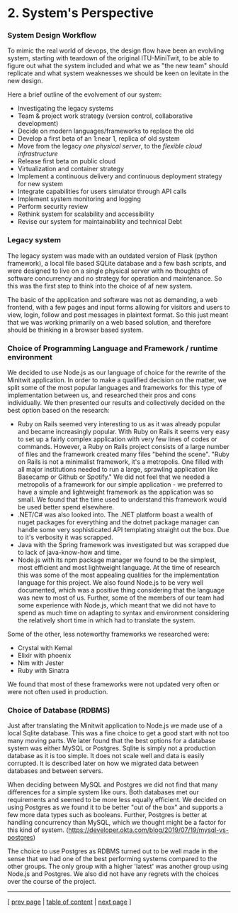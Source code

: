 # 2. System's Perspective

### System Design Workflow
To mimic the real world of devops, the design flow have been an evolvling system, starting with teardown of the original ITU-MiniTwit, to be able to figure out what the system included and what we as "the new team" should replicate and what system weaknesses we should be keen on levitate in the new design.

Here a brief outline of the evolvement of our system:
- Investigating the legacy systems
- Team & project work strategy (version control, collaborative development)
- Decide on modern languages/frameworks to replace the old
- Develop a first beta of an 1:near 1, replica of old system
- Move from the legacy *one physical server*, to the *flexible cloud infrastructure*
- Release first beta on public cloud
- Virtualization and container strategy
- Implement a continuous delivery and continuous deployment strategy for new system
- Integrate capabilities for users simulator through API calls
- Implement system monitoring and logging
- Perform security review
- Rethink system for scalability and accessibility
- Revise our system for maintainability and technical Debt

### Legacy system
The legacy system was made with an outdated version of Flask (python framework), a local file based SQLite database and a few bash scripts, and were designed to live on a single physical server with no thoughts of software concurrency and no strategy for operation and maintenance. So this was the first step to think into the choice of af new system.

The basic of the application and software was not as demanding, a web frontend, with a few pages and input forms allowing for visitors and users to view, login, follow and post messages in plaintext format. So  this just meant that we was working primarily on a web based solution, and therefore should be thinking in a browser based system.

### Choice of Programming Language and Framework / runtime environment
We decided to use Node.js as our language of choice for the rewrite of the Minitwit application. In order to make a qualified decision on the matter, we split some of the most popular languages and frameworks for this type of implementation between us, and researched their pros and cons individually. We then presented our results and collectively decided on the best option based on the research: 

- Ruby on Rails seemed very interesting to us as it was already popular and became increasingly popular. With Ruby on Rails it seems very easy to set up a fairly complex application with very few lines of codes or commands. However, a Ruby on Rails project consists of a large number of files and the framework created many files "behind the scene". "Ruby on Rails is not a minimalist framework, it's a metropolis. One filled with all major institutions needed to run a large, sprawling application like Basecamp or Github or Spotify." We did not feel that we needed a metropolis of a framework for our simple application - we preferred to have a simple and lightweight framework as the application was so small. We found that the time used to understand this framework would be used better spend elsewhere.
- .NET/C# was also looked into. The .NET platform boast a wealth of nuget packages for everything and the dotnet package manager can handle some very sophisticated API templating straight out the box. Due to it's verbosity it was scrapped.
- Java with the Spring framework was investigated but was scrapped due to lack of java-know-how and time.
- Node.js with its npm package manager we found to be the simplest, most efficient and most lightweight language. At the time of research this was some of the most appealing qualities for the implementation language for this project. We also found Node.js to be very well documented, which was a positive thing considering that the language was new to most of us. Further, some of the members of our team had some experience with Node.js, which meant that we did not have to spend as much time on adapting to syntax and environment considering the relatively short time in which had to translate the system.

<!-- - Go with Gorilla ...  -->

Some of the other, less noteworthy frameworks we researched were:
- Crystal with Kemal
- Elixir with phoenix
- Nim with Jester
- Ruby with Sinatra

We found that most of these frameworks were not updated very often or were not often used in production.

### Choice of Database (RDBMS)
Just after translating the Minitwit application to Node.js we made use of a local Sqlite database. This was a fine choice to get a good start with not too many moving parts. We later found that the best options for a database system was either MySQL or Postgres. Sqlite is simply not a production database as it is too simple. It does not scale well and data is easily corrupted. 
It is described later on how we migrated data between databases and between servers.

When deciding between MySQL and Postgres we did not find that many differences for a simple system like ours. Both databases met our requirements and seemed to be more less equally efficient. We decided on using Postgres as we found it to be better "out of the box" and supports a few more data types such as booleans. Further, Postgres is better at handling concurrency than MySQL, which we thought might be a factor for this kind of system. 
(https://developer.okta.com/blog/2019/07/19/mysql-vs-postgres)

The choice to use Postgres as RDBMS turned out to be well made in the sense that we had one of the best performing systems compared to the other groups. The only group with a higher 'latest' was another group using Node.js and Postgres. We also did not have any regrets with the choices over the course of the project.

---
[ [prev page](../chapters/100_preface_and_introduction.md) | [table of content](../table_of_content.md) | [next page](../chapters/201_design_and_architecture.md) ]